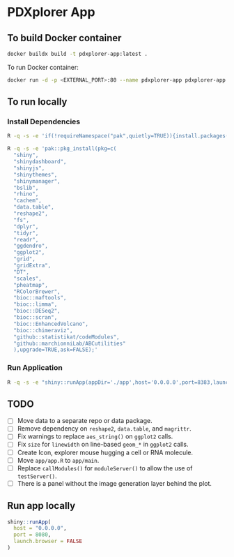 # PDXplorer App

## To build Docker container

```bash
docker buildx build -t pdxplorer-app:latest .
```

To run Docker container:

```bash
docker run -d -p <EXTERNAL_PORT>:80 --name pdxplorer-app pdxplorer-app:latest;
```

## To run locally

### Install Dependencies

```bash
R -q -s -e 'if(!requireNamespace("pak",quietly=TRUE)){install.packages("pak")};'

R -q -s -e 'pak::pkg_install(pkg=c(
  "shiny",
  "shinydashboard",
  "shinyjs",
  "shinythemes",
  "shinymanager",
  "bslib",
  "rhino",
  "cachem",
  "data.table",
  "reshape2",
  "fs",
  "dplyr",
  "tidyr",
  "readr",
  "ggdendro",
  "ggplot2",
  "grid",
  "gridExtra",
  "DT",
  "scales",
  "pheatmap",
  "RColorBrewer",
  "bioc::maftools",
  "bioc::limma",
  "bioc::DESeq2",
  "bioc::scran",
  "bioc::EnhancedVolcano",
  "bioc::chimeraviz",
  "github::statistikat/codeModules",
  "github::marchionniLab/ABCutilities"
  ),upgrade=TRUE,ask=FALSE);'

```

### Run Application

```bash
R -q -s -e "shiny::runApp(appDir='./app',host='0.0.0.0',port=8383,launch.browser=FALSE)"
```


## TODO

- [ ] Move data to a separate repo or data package.
- [ ] Remove dependency on `reshape2`, `data.table`, and `magrittr`.
- [ ] Fix warnings to replace `aes_string()` on `ggplot2` calls.
- [ ] Fix `size` for `linewidth` on line-based `geom_*` in `ggplot2` calls.
- [ ] Create Icon, explorer mouse hugging a cell or RNA molecule.
- [ ] Move `app/app.R` to `app/main`.
- [ ] Replace `callModules()` for `moduleServer()` to allow the use of `testServer()`.
- [ ] There is a panel without the image generation layer behind the plot.

## Run app locally

```r
shiny::runApp(
  host = "0.0.0.0",
  port = 8080,
  launch.browser = FALSE
)
```
